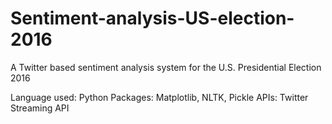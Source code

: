 # Sentiment-analysis-US-election-2016
A Twitter based sentiment analysis system for the U.S. Presidential Election 2016

Language used: Python
Packages: Matplotlib, NLTK, Pickle
APIs: Twitter Streaming API

